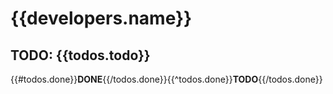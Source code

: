 # {{developers.name}}

## TODO: {{todos.todo}}

{{#todos.done}}**DONE**{{/todos.done}}{{^todos.done}}**TODO**{{/todos.done}}
